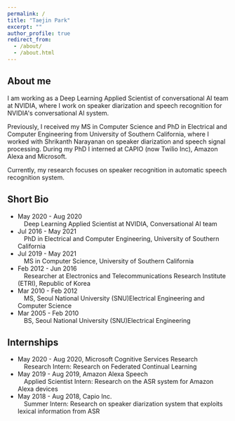 ```yaml
---
permalink: /
title: "Taejin Park"
excerpt: ""
author_profile: true
redirect_from: 
  - /about/
  - /about.html
---
```


## About me

I am working as a Deep Learning Applied Scientist of conversational AI team at NVIDIA, where I work on speaker diarization and speech recognition for NVIDIA's conversational AI system. 

Previously, I received my MS in Computer Science and PhD in Electrical and Computer Engineering from University of Southern California, where I worked with Shrikanth Narayanan on speaker diarization and speech signal processing. During my PhD I interned at CAPIO (now Twilio Inc), Amazon Alexa and Microsoft. 

Currently, my research focuses on speaker recognition in automatic speech recognition system. 

## Short Bio

- May 2020 - Aug 2020   
&ensp;&ensp;Deep Learning Applied Scientist at NVIDIA, Conversational AI team
- Jul 2016 - May 2021   
&ensp;&ensp;PhD in Electrical and Computer Engineering, University of Southern California
- Jul 2019 - May 2021   
&ensp;&ensp;MS in Computer Science, University of Southern California
- Feb 2012 - Jun 2016   
&ensp;&ensp;Researcher at Electronics and Telecommunications Research Institute (ETRI), Republic of Korea
- Mar 2010 - Feb 2012   
&ensp;&ensp;MS, Seoul National University (SNU)Electrical Engineering and Computer Science
- Mar 2005 - Feb 2010   
&ensp;&ensp;BS, Seoul National University (SNU)Electrical Engineering

## Internships 

- May 2020 - Aug 2020, Microsoft Cognitive Services Research     
&ensp;&ensp;Research Intern: Research on Federated Continual Learning
- May 2019 - Aug 2019, Amazon Alexa Speech    
&ensp;&ensp;Applied Scientist Intern: Research on the ASR system for Amazon Alexa devices
- May 2018 - Aug 2018, Capio Inc.   
&ensp;&ensp;Summer Intern: Research on speaker diarization system that exploits lexical information from ASR



